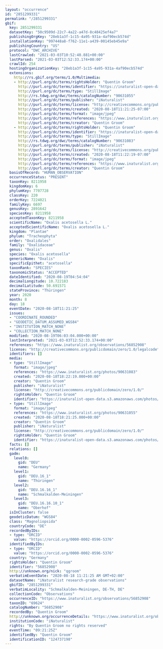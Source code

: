 ```yaml
---
layout: "occurrence"
id: "2851299331"
permalink: "/2851299331"
gbif:
  key: 2851299331
  datasetKey: "50c9509d-22c7-4a22-a47d-8c48425ef4a7"
  publishingOrgKey: "28eb1a3f-1c15-4a95-931a-4af90ecb574d"
  installationKey: "997448a8-f762-11e1-a439-00145eb45e9a"
  publishingCountry: "US"
  protocol: "DWC_ARCHIVE"
  lastCrawled: "2021-03-03T10:52:40.881+00:00"
  lastParsed: "2021-03-03T12:52:33.174+00:00"
  crawlId: 254
  hostingOrganizationKey: "28eb1a3f-1c15-4a95-931a-4af90ecb574d"
  extensions:
    http://rs.gbif.org/terms/1.0/Multimedia:
    - http://purl.org/dc/terms/rightsHolder: "Quentin Groom"
      http://purl.org/dc/terms/identifier: "https://inaturalist-open-data.s3.amazonaws.com/photos/90631055/original.jpeg?1597769413"
      http://purl.org/dc/terms/type: "StillImage"
      http://rs.tdwg.org/dwc/terms/catalogNumber: "90631055"
      http://purl.org/dc/terms/publisher: "iNaturalist"
      http://purl.org/dc/terms/license: "http://creativecommons.org/publicdomain/zero/1.0/"
      http://purl.org/dc/terms/created: "2020-08-18T11:21:25-07:00"
      http://purl.org/dc/terms/format: "image/jpeg"
      http://purl.org/dc/terms/references: "https://www.inaturalist.org/photos/90631055"
      http://purl.org/dc/terms/creator: "Quentin Groom"
    - http://purl.org/dc/terms/rightsHolder: "Quentin Groom"
      http://purl.org/dc/terms/identifier: "https://inaturalist-open-data.s3.amazonaws.com/photos/90631083/original.jpeg?1597769423"
      http://purl.org/dc/terms/type: "StillImage"
      http://rs.tdwg.org/dwc/terms/catalogNumber: "90631083"
      http://purl.org/dc/terms/publisher: "iNaturalist"
      http://purl.org/dc/terms/license: "http://creativecommons.org/publicdomain/zero/1.0/"
      http://purl.org/dc/terms/created: "2020-08-18T11:22:19-07:00"
      http://purl.org/dc/terms/format: "image/jpeg"
      http://purl.org/dc/terms/references: "https://www.inaturalist.org/photos/90631083"
      http://purl.org/dc/terms/creator: "Quentin Groom"
  basisOfRecord: "HUMAN_OBSERVATION"
  occurrenceStatus: "PRESENT"
  taxonKey: 8211958
  kingdomKey: 6
  phylumKey: 7707728
  classKey: 220
  orderKey: 7224021
  familyKey: 6697
  genusKey: 2891642
  speciesKey: 8211958
  acceptedTaxonKey: 8211958
  scientificName: "Oxalis acetosella L."
  acceptedScientificName: "Oxalis acetosella L."
  kingdom: "Plantae"
  phylum: "Tracheophyta"
  order: "Oxalidales"
  family: "Oxalidaceae"
  genus: "Oxalis"
  species: "Oxalis acetosella"
  genericName: "Oxalis"
  specificEpithet: "acetosella"
  taxonRank: "SPECIES"
  taxonomicStatus: "ACCEPTED"
  dateIdentified: "2020-08-19T04:54:04"
  decimalLongitude: 10.722183
  decimalLatitude: 50.691571
  stateProvince: "Thüringen"
  year: 2020
  month: 8
  day: 18
  eventDate: "2020-08-18T11:21:25"
  issues:
  - "COORDINATE_ROUNDED"
  - "GEODETIC_DATUM_ASSUMED_WGS84"
  - "INSTITUTION_MATCH_NONE"
  - "COLLECTION_MATCH_NONE"
  modified: "2020-08-19T06:03:04.000+00:00"
  lastInterpreted: "2021-03-03T12:52:33.174+00:00"
  references: "https://www.inaturalist.org/observations/56852908"
  license: "http://creativecommons.org/publicdomain/zero/1.0/legalcode"
  identifiers: []
  media:
  - type: "StillImage"
    format: "image/jpeg"
    references: "https://www.inaturalist.org/photos/90631083"
    created: "2020-08-18T18:22:19.000+00:00"
    creator: "Quentin Groom"
    publisher: "iNaturalist"
    license: "http://creativecommons.org/publicdomain/zero/1.0/"
    rightsHolder: "Quentin Groom"
    identifier: "https://inaturalist-open-data.s3.amazonaws.com/photos/90631083/original.jpeg?1597769423"
  - type: "StillImage"
    format: "image/jpeg"
    references: "https://www.inaturalist.org/photos/90631055"
    created: "2020-08-18T18:21:25.000+00:00"
    creator: "Quentin Groom"
    publisher: "iNaturalist"
    license: "http://creativecommons.org/publicdomain/zero/1.0/"
    rightsHolder: "Quentin Groom"
    identifier: "https://inaturalist-open-data.s3.amazonaws.com/photos/90631055/original.jpeg?1597769413"
  facts: []
  relations: []
  gadm:
    level0:
      gid: "DEU"
      name: "Germany"
    level1:
      gid: "DEU.16_1"
      name: "Thüringen"
    level2:
      gid: "DEU.16.16_1"
      name: "Schmalkalden-Meiningen"
    level3:
      gid: "DEU.16.16.10_1"
      name: "Oberhof"
  isInCluster: false
  geodeticDatum: "WGS84"
  class: "Magnoliopsida"
  countryCode: "DE"
  recordedByIDs:
  - type: "ORCID"
    value: "https://orcid.org/0000-0002-0596-5376"
  identifiedByIDs:
  - type: "ORCID"
    value: "https://orcid.org/0000-0002-0596-5376"
  country: "Germany"
  rightsHolder: "Quentin Groom"
  identifier: "56852908"
  http://unknown.org/nick: "qgroom"
  verbatimEventDate: "2020-08-18 11:21:25 AM GMT+02:00"
  datasetName: "iNaturalist research-grade observations"
  gbifID: "2851299331"
  verbatimLocality: "Schmalkalden-Meiningen, DE-TH, DE"
  collectionCode: "Observations"
  occurrenceID: "https://www.inaturalist.org/observations/56852908"
  taxonID: "69624"
  catalogNumber: "56852908"
  recordedBy: "Quentin Groom"
  http://unknown.org/occurrenceDetails: "https://www.inaturalist.org/observations/56852908"
  institutionCode: "iNaturalist"
  rights: "By Quentin Groom no rights reserved"
  eventTime: "09:21:25Z"
  identifiedBy: "Quentin Groom"
  identificationID: "124737198"
---
```

